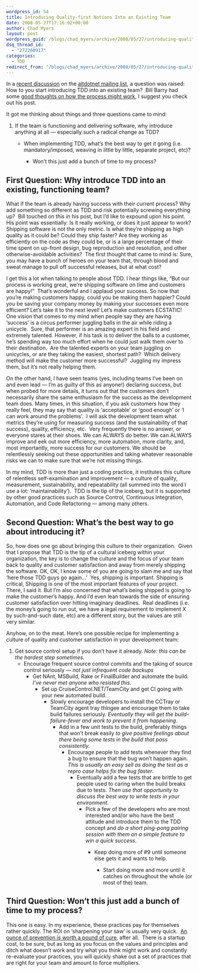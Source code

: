 ```yaml
---
wordpress_id: 54
title: Introducing Quality-first Notions Into an Existing Team
date: 2008-05-27T17:16:02+00:00
author: Chad Myers
layout: post
wordpress_guid: /blogs/chad_myers/archive/2008/05/27/introducing-quality-first-notions-into-an-existing-team.aspx
dsq_thread_id:
  - "272260917"
categories:
  - TDD
redirect_from: "/blogs/chad_myers/archive/2008/05/27/introducing-quality-first-notions-into-an-existing-team.aspx/"
---
```

In a [recent discussion](http://tech.groups.yahoo.com/group/altdotnet/message/8734) on the [altdotnet mailing list](http://tech.groups.yahoo.com/group/altdotnet/), a question was raised: How to you start introducing TDD into an existing team?&nbsp; Bill Barry had some [good thoughts on how the process might work](http://tech.groups.yahoo.com/group/altdotnet/message/8735), I suggest you check out his post. 

It got me thinking about things and three questions came to mind:

  1. If the team is functioning and delivering software, why introduce anything at all &#8212; especially such a radical change as TDD? 
      * When implementing TDD, what&#8217;s the best way to get it going (i.e. mandatory/imposed, weaving in little by little, separate project, etc)? 
          * Won&#8217;t this just add a bunch of time to my process?</ol> 
        ## First Question: Why introduce TDD into an existing, functioning team?
        
        What if the team is already having success with their current process? Why add something so different as TDD and risk potentially screwing everything up?&nbsp; Bill touched on this in his post, but I&#8217;d like to expound upon his point. His point was essentially: Is it really working, or does it just appear to work? Shipping software is not the only metric. Is what they&#8217;re shipping as high quality as it could be? Could they ship faster? Are they working as efficiently on the code as they could be, or is a large percentage of their time spent on up-front design, bug reproduction and resolution, and other otherwise-avoidable activities?&nbsp; The first thought that came to mind is: Sure, you may have a bunch of heroes on your team that, through blood and sweat manage to pull off successful releases, but at what cost? 
        
        I get this a lot when talking to people about TDD. I hear things like, &#8220;But our process is working great, we&#8217;re shipping software on time and customers are happy!&#8221;&nbsp; That&#8217;s wonderful and I applaud your success. So now that you&#8217;re making customers happy, could you be making them happier? Could you be saving your company money by making your successes even more efficient? Let&#8217;s take it to the next level! Let&#8217;s make customers ECSTATIC! One vision that comes to my mind when people say they are having &#8216;success&#8217; is a circus performer juggling balls in the air while riding a unicycle.&nbsp; Sure, that performer is an amazing expert in his field and extremely talented. However, if his task is to deliver the balls to a customer, he&#8217;s spending way too much effort when he could just walk them over to their destination.&nbsp; Are the talented experts on your team juggling on unicycles, or are they taking the easiest, shortest path?&nbsp; Which delivery method will make the customer more successful?&nbsp; Juggling my impress them, but it&#8217;s not really helping them.
        
        On the other hand, I have seen teams (yes, including teams I&#8217;ve been on and even lead &#8212; I&#8217;m as guilty of this as anyone!) declaring success, but when probed for more details, it turns out that the customers don&#8217;t necessarily share the same enthusiasm for the success as the development team does. Many times, in this situation, if you ask customers how they really feel, they may say that quality is &#8216;acceptable&#8217; or &#8216;good enough&#8217; or &#8216;I can work around the problems&#8217;.&nbsp; I will ask the development team what metrics they&#8217;re using for measuring success (and the sustainability of that success), quality, efficiency, etc.&nbsp; Very frequently there is no answer, or everyone stares at their shoes. We can ALWAYS do better. We can ALWAYS improve and eek out more efficiency, more automation, more clarity, and, most importantly, more success for our customers. We should be relentlessly seeking out these opportunities and taking whatever reasonable risks we can to make sure that we&#8217;re not missing things. 
        
        In my mind, TDD is more than just a coding practice, it institutes this culture of relentless self-examination and improvement &#8212; a culture of quality, measurement, sustainability, and repeatability (all summed into the word I use a lot: &#8216;maintainability&#8217;).&nbsp; TDD is the tip of the iceberg, but it is supported by other good practices such as Source Control, Continuous Integration, Automation, and Code Refactoring &#8212; among many others.
        
        ## Second Question: What&#8217;s the best way to go about introducing it?
        
        So, how does one go about bringing this culture to their organization.&nbsp; Given that I propose that TDD is the tip of a cultural iceberg within your organization, the key is to change the culture and the focus of your team back to quality and customer satisfaction and away from merely shipping the software. OK, OK, I know some of you are going to slam me and say that &#8216;here those TDD guys go again&#8230;&#8217;&nbsp; Yes, shipping is important. Shipping is critical, Shipping is one of the most important features of your project. There, I said it. But I&#8217;m also concerned that what&#8217;s being shipped is going to make the customer&#8217;s happy. And I&#8217;d even lean towards the side of ensuring customer satisfaction over hitting imaginary deadlines.&nbsp; Real deadlines (i.e. the money&#8217;s going to run out, we have a legal requirement to implement X by such-and-such date, etc) are a different story, but the values are still very similar.
        
        Anyhow, on to the meat. Here&#8217;s one possible recipe for implementing a culture of quality and customer satisfaction in your development team:
        
          1. Get source control setup if you don&#8217;t have it already. _Note: this can be the hardest step sometimes._ 
              * Encourage frequent source control commits and the taking of source control seriously &#8212; _not just infrequent code backups_ 
                  * Get NAnt, MSBuild, Rake or FinalBuilder and automate the build. _I&#8217;ve never met anyone who resisted this._ 
                      * Set up CruiseControl.NET/TeamCity and get CI going with your new automated build. 
                          * Slowly encourage developers to install the CCTray or TeamCity agent tray thingee and encourage them to take build failures seriously. _Eventually they will get the build-failure-fever and work to prevent it from happening_. 
                              * Add in a few unit tests to the build, preferably things that won&#8217;t break easily _to give positive feelings about there being some tests in the build that pass consistently._ 
                                  * Encourage people to add tests whenever they find a bug to ensure that the bug won&#8217;t happen again. _This is usually an easy sell as doing the test as a repro case helps fix the bug faster_. 
                                      * Eventually add a few tests that are brittle to get people used to caring when the build breaks due to tests. _Then use that opportunity to discuss the best way to write tests in your environment_. 
                                          * Pick a few of the developers who are most interested and/or who have the best attitude and introduce them to the TDD concept and _do a short ping-pong pairing session with them on a simple feature to win a quick success._ 
                                              * Keep doing more of #9 until someone else gets it and wants to help. 
                                                  * Start doing more and more until it catches on throughout the whole (or most of the) team.</ol> 
                                                ## Third Question: Won&#8217;t this just add a bunch of time to my process?
                                                
                                                This one is easy. In my experience, these practices pay for themselves rather quickly. The ROI on &#8216;sharpening your saw&#8217; is usually very quick.&nbsp; [An ounce of prevention is worth a pound of cure](https://lostechies.com/blogs/chad_myers/archive/2008/04/25/the-problem-preventer.aspx), after all.&nbsp; There is a startup cost, to be sure, but as long as you focus on the values and principles and ditch what doesn&#8217;t work and try what you think might work and constantly re-evaluate your practices, you will quickly shake out a set of practices that are right for your team and amount to force multipliers.